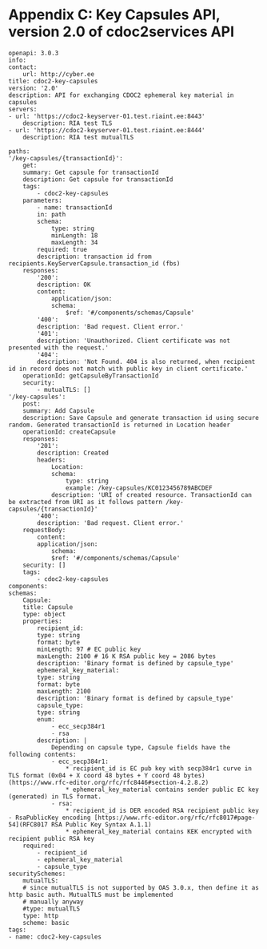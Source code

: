 # Appendix C: Key Capsules API, version 2.0 of cdoc2services API

    openapi: 3.0.3
    info:
    contact:
        url: http://cyber.ee
    title: cdoc2-key-capsules
    version: '2.0'
    description: API for exchanging CDOC2 ephemeral key material in capsules
    servers:
    - url: 'https://cdoc2-keyserver-01.test.riaint.ee:8443'
        description: RIA test TLS
    - url: 'https://cdoc2-keyserver-01.test.riaint.ee:8444'
        description: RIA test mutualTLS

    paths:
    '/key-capsules/{transactionId}':
        get:
        summary: Get capsule for transactionId
        description: Get capsule for transactionId
        tags:
            - cdoc2-key-capsules
        parameters:
            - name: transactionId
            in: path
            schema:
                type: string
                minLength: 18
                maxLength: 34
            required: true
            description: transaction id from recipients.KeyServerCapsule.transaction_id (fbs)
        responses:
            '200':
            description: OK
            content:
                application/json:
                schema:
                    $ref: '#/components/schemas/Capsule'
            '400':
            description: 'Bad request. Client error.'
            '401':
            description: 'Unauthorized. Client certificate was not presented with the request.'
            '404':
            description: 'Not Found. 404 is also returned, when recipient id in record does not match with public key in client certificate.'
        operationId: getCapsuleByTransactionId
        security:
            - mutualTLS: []
    '/key-capsules':
        post:
        summary: Add Capsule
        description: Save Capsule and generate transaction id using secure random. Generated transactionId is returned in Location header
        operationId: createCapsule
        responses:
            '201':
            description: Created
            headers:
                Location:
                schema:
                    type: string
                    example: /key-capsules/KC0123456789ABCDEF
                description: 'URI of created resource. TransactionId can be extracted from URI as it follows pattern /key-capsules/{transactionId}'
            '400':
            description: 'Bad request. Client error.'
        requestBody:
            content:
            application/json:
                schema:
                $ref: '#/components/schemas/Capsule'
        security: []
        tags:
            - cdoc2-key-capsules
    components:
    schemas:
        Capsule:
        title: Capsule
        type: object
        properties:
            recipient_id:
            type: string
            format: byte
            minLength: 97 # EC public key
            maxLength: 2100 # 16 K RSA public key = 2086 bytes
            description: 'Binary format is defined by capsule_type'
            ephemeral_key_material:
            type: string
            format: byte
            maxLength: 2100
            description: 'Binary format is defined by capsule_type'
            capsule_type:
            type: string
            enum:
                - ecc_secp384r1
                - rsa
            description: |
                Depending on capsule type, Capsule fields have the following contents:
                - ecc_secp384r1:
                    * recipient_id is EC pub key with secp384r1 curve in TLS format (0x04 + X coord 48 bytes + Y coord 48 bytes) (https://www.rfc-editor.org/rfc/rfc8446#section-4.2.8.2)
                    * ephemeral_key_material contains sender public EC key (generated) in TLS format.
                - rsa:
                    * recipient_id is DER encoded RSA recipient public key - RsaPublicKey encoding [https://www.rfc-editor.org/rfc/rfc8017#page-54](RFC8017 RSA Public Key Syntax A.1.1)
                    * ephemeral_key_material contains KEK encrypted with recipient public RSA key
        required:
            - recipient_id
            - ephemeral_key_material
            - capsule_type
    securitySchemes:
        mutualTLS:
        # since mutualTLS is not supported by OAS 3.0.x, then define it as http basic auth. MutualTLS must be implemented
        # manually anyway
        #type: mutualTLS
        type: http
        scheme: basic
    tags:
    - name: cdoc2-key-capsules
